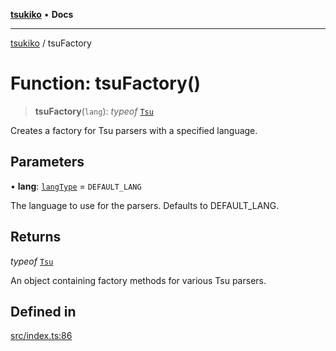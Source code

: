 [**tsukiko**](../README.md) • **Docs**

***

[tsukiko](../README.md) / tsuFactory

# Function: tsuFactory()

> **tsuFactory**(`lang`): *typeof* [`Tsu`](../namespaces/Tsu/README.md)

Creates a factory for Tsu parsers with a specified language.

## Parameters

• **lang**: [`langType`](../type-aliases/langType.md) = `DEFAULT_LANG`

The language to use for the parsers. Defaults to DEFAULT_LANG.

## Returns

*typeof* [`Tsu`](../namespaces/Tsu/README.md)

An object containing factory methods for various Tsu parsers.

## Defined in

[src/index.ts:86](https://github.com/BIYUEHU/tsukiko/blob/aa7a414bb89555b3910dd9d229f505891bded4ee/src/index.ts#L86)
